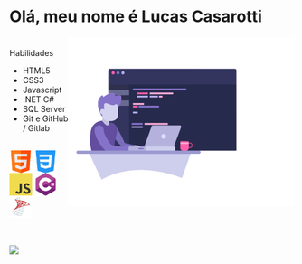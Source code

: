 <h1> Olá, meu nome é Lucas Casarotti</h1>
<img src="https://github.com/Lucas-Casarotti/Lucas-Casarotti/blob/main/ilustration.png" min-width="400" max-width="400" width="400" align="right" alt="Lucas Casarotti" />
<h1 align="center"></h1>
<p>Habilidades</p>
<ul>
  <li>HTML5</li>
  <li>CSS3</li>
  <li>Javascript</li>
  <li>.NET C#</li>
  <li>SQL Server</li>
  <li>Git e GitHub / Gitlab</li>
</ul>    
<div style="display: inline_block"><br>
  <img align="center" alt="HTML5" height="40" width="40" src="https://github.com/Lucas-Casarotti/Images/blob/main/html.png">
  <img align="center" alt="CSS3" height="40" width="40" src="https://github.com/Lucas-Casarotti/Images/blob/main/css-3.png">
  <img align="center" alt="CSS3" height="40" width="40" src="https://github.com/Lucas-Casarotti/Images/blob/main/javascript.png">
  <img align="center" alt="Csharp" height="40" width="40" src="https://github.com/Lucas-Casarotti/Images/blob/main/c-sharp.png">
  <img align="center" alt="Csharp" height="40" width="40" src="https://github.com/Lucas-Casarotti/Images/blob/main/SQL.png">
</div>
<br>
<br>
<p align="left">
  <a href="https://www.linkedin.com/in/lucas-casarotti-655680172/:" alt="Linkedin">
  <img src="https://img.shields.io/badge/-Linkedin-0e76a8?style=for-the-badge&logo=Linkedin&logoColor=white&link=https://www.linkedin.com/in/lucas-casarotti-655680172/" /></a>
</p>  
